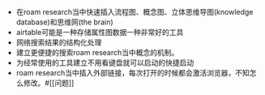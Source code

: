 - 在roam  research当中快速插入流程图、概念图、立体思维导图(knowledge database)和思维网(the brain)
- airtable可能是一种存储属性图数据一种非常好的工具
- 网络搜索结果的结构化处理
- 建立更便捷的搜索roam research当中概念的机制。
- 为经常使用的工具建立不用看键盘就可以启动的快捷启动 
- roam research当中插入外部链接，每次打开的时候都会激活浏览器，不知怎么修改。#[[问题]]
